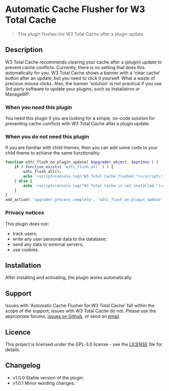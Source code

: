 # Automatic Cache Flusher for W3 Total Cache
> This plugin flushes the W3 Total Cache after a plugin update.

## Description

W3 Total Cache recommends clearing your cache after a (plugin) update to prevent cache conflicts. Currently, there is no setting that does this automatically for you. W3 Total Cache shows a banner with a 'clear cache' button after an update, but you need to click it yourself. What a waste of precious mouse clicks. Also, the banner 'solution' is not practical if you use 3rd party software to update your plugins, such as Installatron or ManageWP.

### When you need this plugin

You need this plugin if you are looking for a simple, no-code solution for preventing cache conflicts with W3 Total Cache after a plugin update.

### When you do not need this plugin

If you are familiar with child themes, then you can add some code to your child theme to achieve the same functionality:

```php
function w3tc_flush_on_plugin_update( $upgrader_object, $options ) {
    if ( function_exists( 'w3tc_flush_all' ) ) {
        w3tc_flush_all();
        echo '<script>console.log("W3 Total Cache flushed.")</script>';
    } else {
        echo '<script>console.log("W3 Total Cache is not installed.")</script>';
    }
}
add_action( 'upgrader_process_complete', 'w3tc_flush_on_plugin_update', 10, 2 );
```

### Privacy notices

This plugin does not:

- track users;
- write any user personal data to the database;
- send any data to external servers;
- use cookies.

## Installation

After installing and activating, the plugin works automatically.

## Support

Issues with 'Automatic Cache Flusher for W3 Total Cache' fall within the scope of the support, issues with W3 Total Cache do not. Please use the appropriate forums, [issues on Github](https://github.com/StachRedeker/Automatic-Cache-Flusher-for-W3-Total-Cache/issues), or send an [email](mailto:info@stachredeker.nl).

## Licence

This project is licensed under the GPL-3.0 license - see the [LICENSE](LICENSE) file for details.


## Changelog

- v1.0.0 Stable version of the plugin.
- v1.0.1 Minor wording changes.

